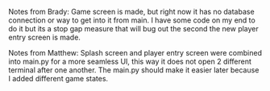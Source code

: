 Notes from Brady:
  Game screen is made, but right now it has no database connection or way to get into it from main. I have some code on my end
  to do it but its a stop gap measure that will bug out the second the new player entry screen is made.


Notes from Matthew:
  Splash screen and player entry screen were combined into main.py for a more seamless UI, this way it does not open 2 different terminal after one another.
  The main.py should make it easier later because I added different game states.
  
